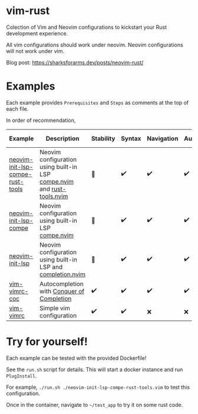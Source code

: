 # vim-rust

Colection of Vim and Neovim configurations to kickstart your
Rust development experience.

All vim configurations should work under neovim. Neovim configurations will
not work under vim.

Blog post: https://sharksforarms.dev/posts/neovim-rust/

# Examples

Each example provides `Prerequisites` and `Steps` as comments at the top of
each file.


In order of recommendation,


| Example         | Description                                                   | Stability          | Syntax             | Navigation         | Autocompletion     | Inlay Hints        | Diagnostics        |
|-----------------|---------------------------------------------------------------|--------------------|--------------------|--------------------|--------------------|--------------------|--------------------|
| [neovim-init-lsp-compe-rust-tools] | Neovim configuration using built-in LSP [compe.nvim] and [rust-tools.nvim] | :construction:     | :heavy_check_mark: | :heavy_check_mark: | :heavy_check_mark: | :heavy_check_mark: | :heavy_check_mark: |
| [neovim-init-lsp-compe] | Neovim configuration using built-in LSP [compe.nvim] | :construction:     | :heavy_check_mark: | :heavy_check_mark: | :heavy_check_mark: | :heavy_check_mark: | :heavy_check_mark: |
| [neovim-init-lsp] | Neovim configuration using built-in LSP and [completion.nvim] | :construction:     | :heavy_check_mark: | :heavy_check_mark: | :heavy_check_mark: | :heavy_check_mark: | :heavy_check_mark: |
| [vim-vimrc-coc]   | Autocompletion with [Conquer of Completion]                     | :heavy_check_mark: | :heavy_check_mark: | :heavy_check_mark: | :heavy_check_mark: | :x:                | :heavy_check_mark: |
| [vim-vimrc]       | Simple vim configuration                                      | :heavy_check_mark: | :heavy_check_mark: | :x:                | :x:                | :x:                | :heavy_check_mark: |

# Try for yourself!

Each example can be tested with the provided Dockerfile!

See the `run.sh` script for details. This will start a docker instance and run `PlugInstall`.

For example, `./run.sh ./neovim-init-lsp-compe-rust-tools.vim` to test this configuration.

Once in the container, navigate to `~/test_app` to try it on some rust code.

[neovim-init-lsp-compe-rust-tools]: ./neovim-init-lsp-compe-rust-tools.vim
[neovim-init-lsp-compe]: ./neovim-init-lsp-compe.vim
[neovim-init-lsp]: ./neovim-init-lsp.vim
[vim-vimrc-coc]: ./vim-vimrc-coc.vim
[vim-vimrc]: ./vim-vimrc.vim
[rust-tools.nvim]: https://github.com/simrat39/rust-tools.nvim
[compe.nvim]: https://github.com/hrsh7th/nvim-compe
[completion.nvim]: https://github.com/nvim-lua/completion-nvim
[Conquer of Completion]: https://github.com/neoclide/coc.nvim
